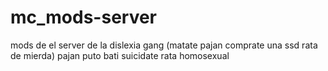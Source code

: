 # mc_mods-server
mods de el server de la dislexia gang (matate pajan comprate una ssd rata de mierda)
pajan puto bati suicidate rata homosexual
